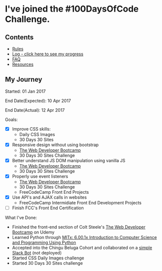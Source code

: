 # I've joined the #100DaysOfCode Challenge.

## Contents
* [Rules](rules.md)
* [Log - click here to see my progress](log.md)
* [FAQ](FAQ.md)
* [Resources](resources.md)

## My Journey
Started: 01 Jan 2017

End Date(Expected): 10 Apr 2017

End Date(Actual): 12 Apr 2017

Goals:
  - [x] Improve CSS skills:
    - Daily CSS Images
    - 30 Days 30 Sites
  - [x] Responsive design without using bootstrap
    - [The Web Developer Bootcamp](https://www.udemy.com/the-web-developer-bootcamp)
    - 30 Days 30 Sites Challenge
  - [x] Better understand JS DOM manipulation using vanilla JS
    - [The Web Developer Bootcamp](https://www.udemy.com/the-web-developer-bootcamp)
    - 30 Days 30 Sites Challenge
  - [x] Properly use event listeners
    - [The Web Developer Bootcamp](https://www.udemy.com/the-web-developer-bootcamp)
    - 30 Days 30 Sites Challenge
    - FreeCodeCamp Front End Projects
  - [x] Use API's and AJAX calls in websites
    - FreeCodeCamp Intermidiate Front End Development Projects
  - [ ] Finish FCC's Front End Certification

What I've Done:
  - Finished the front-end section of Colt Steele's [The Web Developer Bootcamp](https://www.udemy.com/the-web-developer-bootcamp) on Udemy
  - Learned Python through [MITx: 6.00.1x Introduction to Computer Science and Programming Using Python](https://www.edx.org/course/introduction-computer-science-mitx-6-00-1x-10)
  - Accepted into the Chingu Beluga Cohort and collaborated on a [simple Slack Bot](https://github.com/Muir-Fionn/Slackbot-Using-Botkit) (not deployed)
  - Started CSS Daily Images challenge
  - Started 30 Days 30 Sites challenge
